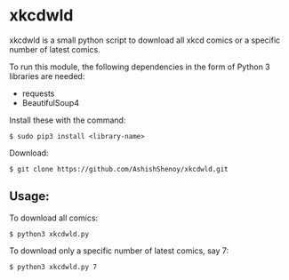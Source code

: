 xkcdwld
===

xkcdwld is a small python script to download all xkcd comics or a specific number of latest comics.

To run this module, the following dependencies in the form of Python 3
libraries are needed:

- requests
- BeautifulSoup4

Install these with the command:

    $ sudo pip3 install <library-name>


Download:

    $ git clone https://github.com/AshishShenoy/xkcdwld.git


## **Usage**:
    
To download all comics:

    $ python3 xkcdwld.py

To download only a specific number of latest comics, say 7:

    $ python3 xkcdwld.py 7

